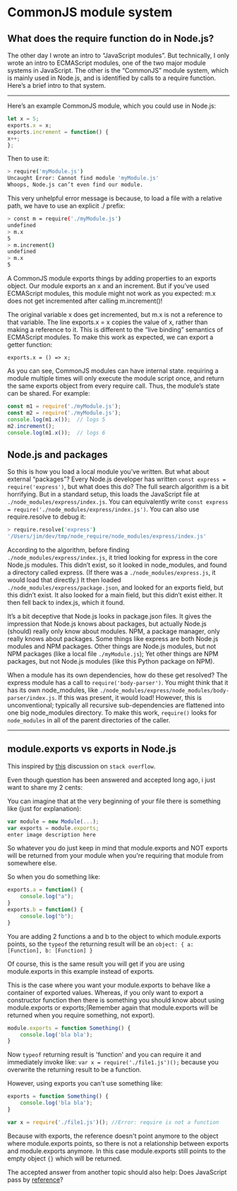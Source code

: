 # CommonJS module system

## What does the require function do in Node.js?

The other day I wrote an intro to “JavaScript modules”. But technically, I only wrote an intro to ECMAScript modules, one of the two major module systems in JavaScript. The other is the “CommonJS” module system, which is mainly used in Node.js, and is identified by calls to a require function. Here’s a brief intro to that system.

---

Here’s an example CommonJS module, which you could use in Node.js:

```javascript
let x = 5;
exports.x = x;
exports.increment = function() {
x++;
};
```

Then to use it:

```bash
> require('myModule.js')
Uncaught Error: Cannot find module 'myModule.js'
Whoops, Node.js can’t even find our module.
```

This very unhelpful error message is because, to load a file with a relative path, we have to use an explicit ./ prefix:

```bash
> const m = require('./myModule.js')
undefined
> m.x
5
> m.increment()
undefined
> m.x
5
```

A CommonJS module exports things by adding properties to an exports object. Our module exports an x and an increment. But if you’ve used ECMAScript modules, this module might not work as you expected: m.x does not get incremented after calling m.increment()!

The original variable x does get incremented, but m.x is not a reference to that variable. The line exports.x = x copies the value of x, rather than making a reference to it. This is different to the “live binding” semantics of ECMAScript modules. To make this work as expected, we can export a getter function:

`exports.x = () => x;`

As you can see, CommonJS modules can have internal state. requiring a module multiple times will only execute the module script once, and return the same exports object from every require call. Thus, the module’s state can be shared. For example:

```javascript
const m1 = require('./myModule.js');
const m2 = require('./myModule.js');
console.log(m1.x());  // logs 5
m2.increment();
console.log(m1.x());  // logs 6
```

## Node.js and packages

So this is how you load a local module you’ve written. But what about external “packages”? Every Node.js developer has written `const express = require('express')`, but what does this do? The full search algorithm is a bit horrifying. But in a standard setup, this loads the JavaScript file at `./node_modules/express/index.js`. You can equivalently write `const express = require('./node_modules/express/index.js')`. You can also use require.resolve to debug it:

```bash
> require.resolve('express')
'/Users/jim/dev/tmp/node_require/node_modules/express/index.js'
```

According to the algorithm, before finding `./node_modules/express/index.js`, it tried looking for express in the core Node.js modules. This didn’t exist, so it looked in node_modules, and found a directory called express. (If there was a `./node_modules/express.js`, it would load that directly.) It then loaded `./node_modules/express/package.json`, and looked for an exports field, but this didn’t exist. It also looked for a main field, but this didn’t exist either. It then fell back to index.js, which it found.

It’s a bit deceptive that Node.js looks in package.json files. It gives the impression that Node.js knows about packages, but actually Node.js (should) really only know about modules. NPM, a package manager, only really knows about packages. Some things like express are both Node.js modules and NPM packages. Other things are Node.js modules, but not NPM packages (like a local file `./myModule.js`); Yet other things are NPM packages, but not Node.js modules (like this Python package on NPM).

When a module has its own dependencies, how do these get resolved? The express module has a call to `require('body-parser')`. You might think that it has its own node_modules, like `./node_modules/express/node_modules/body-parser/index.js`. If this was present, it would load! However, this is unconventional; typically all recursive sub-dependencies are flattened into one big node_modules directory. To make this work, `require()` looks for `node_modules` in all of the parent directories of the caller.

---

## module.exports vs exports in Node.js

This inspired by [this](https://stackoverflow.com/questions/7137397/module-exports-vs-exports-in-node-js) discussion on `stack overflow`.


Even though question has been answered and accepted long ago, i just want to share my 2 cents:

You can imagine that at the very beginning of your file there is something like (just for explanation):

```javascript
var module = new Module(...);
var exports = module.exports;
enter image description here
```

So whatever you do just keep in mind that module.exports and NOT exports will be returned from your module when you're requiring that module from somewhere else.

So when you do something like:

```javascript
exports.a = function() {
    console.log("a");
}
exports.b = function() {
    console.log("b");
}
```

You are adding 2 functions a and b to the object to which module.exports points, so the `typeof` the returning result will be an `object: { a: [Function], b: [Function] }`

Of course, this is the same result you will get if you are using module.exports in this example instead of exports.

This is the case where you want your module.exports to behave like a container of exported values. Whereas, if you only want to export a constructor function then there is something you should know about using module.exports or exports;(Remember again that module.exports will be returned when you require something, not export).

```javascript
module.exports = function Something() {
    console.log('bla bla');
}
```

Now `typeof` returning result is 'function' and you can require it and immediately invoke like:
`var x = require('./file1.js')();` because you overwrite the returning result to be a function.

However, using exports you can't use something like:

```javascript
exports = function Something() {
    console.log('bla bla');
}
```

```javascript
var x = require('./file1.js')(); //Error: require is not a function
```

Because with exports, the reference doesn't point anymore to the object where module.exports points, so there is not a relationship between exports and module.exports anymore. In this case module.exports still points to the empty object `{}` which will be returned.

The accepted answer from another topic should also help: Does JavaScript pass by [reference](https://stackoverflow.com/questions/13104494/does-javascript-pass-by-reference)?
